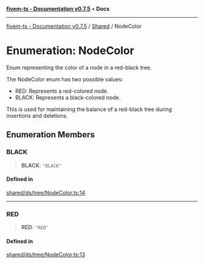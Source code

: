 [**fivem-ts - Documentation v0.7.5**](../../../README.md) • **Docs**

***

[fivem-ts - Documentation v0.7.5](../../../README.md) / [Shared](../README.md) / NodeColor

# Enumeration: NodeColor

Enum representing the color of a node in a red-black tree.

The NodeColor enum has two possible values:
- RED: Represents a red-colored node.
- BLACK: Represents a black-colored node.

This is used for maintaining the balance of a red-black tree during insertions and deletions.

## Enumeration Members

### BLACK

> **BLACK**: `"BLACK"`

#### Defined in

[shared/ds/tree/NodeColor.ts:14](https://github.com/Purpose-Dev/fivem-ts/blob/main/src/shared/ds/tree/NodeColor.ts#L14)

***

### RED

> **RED**: `"RED"`

#### Defined in

[shared/ds/tree/NodeColor.ts:13](https://github.com/Purpose-Dev/fivem-ts/blob/main/src/shared/ds/tree/NodeColor.ts#L13)

